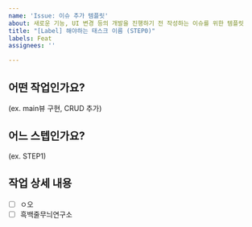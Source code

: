 ```yaml
---
name: 'Issue: 이슈 추가 템플릿'
about: 새로운 기능, UI 변경 등의 개발을 진행하기 전 작성하는 이슈를 위한 템플릿
title: "[Label] 해야하는 태스크 이름 (STEP0)"
labels: Feat
assignees: ''

---
```


## 어떤 작업인가요?
(ex. main뷰 구현, CRUD 추가)

## 어느 스텝인가요?
(ex. STEP1)

## 작업 상세 내용

- [ ] ㅇ오
- [ ] 흑백줄무늬연구소
